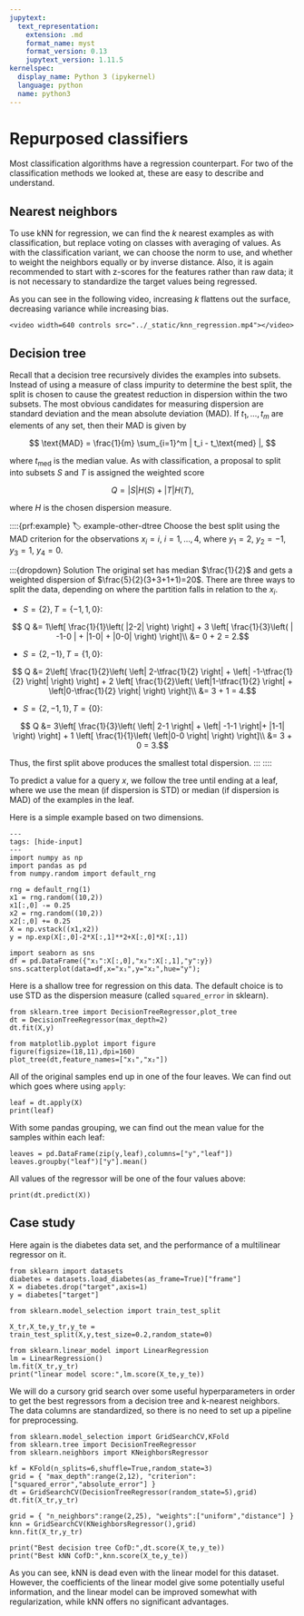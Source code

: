 ```yaml
---
jupytext:
  text_representation:
    extension: .md
    format_name: myst
    format_version: 0.13
    jupytext_version: 1.11.5
kernelspec:
  display_name: Python 3 (ipykernel)
  language: python
  name: python3
---
```

# Repurposed classifiers

Most classification algorithms have a regression counterpart. For two of the classification methods we looked at, these are easy to describe and understand.

## Nearest neighbors

To use kNN for regression, we can find the $k$ nearest examples as with classification, but replace voting on classes with averaging of values. As with the classification variant, we can choose the norm to use, and whether to weight the neighbors equally or by inverse distance. Also, it is again recommended to start with z-scores for the features rather than raw data; it is not necessary to standardize the target values being regressed.

As you can see in the following video, increasing $k$ flattens out the surface, decreasing variance while increasing bias.

```{raw} html
<video width=640 controls src="../_static/knn_regression.mp4"></video>
```

## Decision tree

Recall that a decision tree recursively divides the examples into subsets. Instead of using a measure of class impurity to determine the best split, the split is chosen to cause the greatest reduction in dispersion within the two subsets. The most obvious candidates for measuring dispersion are standard deviation and the mean absolute deviation (MAD). If $t_1,\ldots,t_m$ are elements of any set, then their MAD is given by

$$
\text{MAD} = \frac{1}{m} \sum_{i=1}^m | t_i - t_\text{med} |,
$$

where $t_\text{med}$ is the median value. As with classification, a proposal to split into subsets $S$ and $T$ is assigned the weighted score

$$
Q = |S| H(S) + |T| H(T),
$$

where $H$ is the chosen dispersion measure.

::::{prf:example}
:label: example-other-dtree
Choose the best split using the MAD criterion for the observations $x_i=i$, $i=1,\ldots,4$, where $y_1=2$, $y_2=-1$, $y_3=1$, $y_4=0$.

:::{dropdown} Solution
The original set has median $\frac{1}{2}$ and gets a weighted dispersion of $\frac{5}{2}(3+3+1+1)=20$. There are three ways to split the data, depending on where the partition falls in relation to the $x_i$.

* $S=\{2\},T=\{-1,1,0\}$: 

$$ Q &= 1\left[ \frac{1}{1}\left( |2-2| \right)  \right] +  3 \left[ \frac{1}{3}\left( | -1-0 | + |1-0| + |0-0|  \right)  \right]\\ &=  0 + 2 = 2.$$

* $S=\{2,-1\},T=\{1,0\}$: 

$$ Q &= 2\left[ \frac{1}{2}\left( \left| 2-\tfrac{1}{2} \right| + \left| -1-\tfrac{1}{2} \right| \right)  \right] +  2 \left[ \frac{1}{2}\left( \left|1-\tfrac{1}{2} \right| + \left|0-\tfrac{1}{2} \right|  \right)  \right]\\ 
&=  3 + 1 = 4.$$

* $S=\{2,-1,1\},T=\{0\}$: 

$$ Q &= 3\left[ \frac{1}{3}\left( \left| 2-1 \right| + \left| -1-1 \right|+ |1-1| \right)  \right] +  1 \left[ \frac{1}{1}\left(  \left|0-0 \right|  \right)  \right]\\ 
&=  3 + 0 = 3.$$

Thus, the first split above produces the smallest total dispersion.
:::
::::

To predict a value for a query $x$, we follow the tree until ending at a leaf, where we use the mean (if dispersion is STD) or median (if dispersion is MAD) of the examples in the leaf.

Here is a simple example based on two dimensions. 

```{code-cell}
---
tags: [hide-input]
---
import numpy as np
import pandas as pd
from numpy.random import default_rng

rng = default_rng(1)
x1 = rng.random((10,2))
x1[:,0] -= 0.25
x2 = rng.random((10,2))
x2[:,0] += 0.25
X = np.vstack((x1,x2))
y = np.exp(X[:,0]-2*X[:,1]**2+X[:,0]*X[:,1])

import seaborn as sns
df = pd.DataFrame({"x₁":X[:,0],"x₂":X[:,1],"y":y})
sns.scatterplot(data=df,x="x₁",y="x₂",hue="y");
```

Here is a shallow tree for regression on this data. The default choice is to use STD as the dispersion measure (called `squared_error` in sklearn).

```{code-cell}
from sklearn.tree import DecisionTreeRegressor,plot_tree
dt = DecisionTreeRegressor(max_depth=2)
dt.fit(X,y)

from matplotlib.pyplot import figure
figure(figsize=(18,11),dpi=160)
plot_tree(dt,feature_names=["x₁","x₂"])
```

All of the original samples end up in one of the four leaves. We can find out which goes where using `apply`:

```{code-cell}
leaf = dt.apply(X)
print(leaf)
```

With some pandas grouping, we can find out the mean value for the samples within each leaf:

```{code-cell}
leaves = pd.DataFrame(zip(y,leaf),columns=["y","leaf"])
leaves.groupby("leaf")["y"].mean()
```

All values of the regressor will be one of the four values above:

```{code-cell}
print(dt.predict(X))
```

## Case study

Here again is the diabetes data set, and the performance of a multilinear regressor on it.

```{code-cell}
from sklearn import datasets
diabetes = datasets.load_diabetes(as_frame=True)["frame"]
X = diabetes.drop("target",axis=1)
y = diabetes["target"]

from sklearn.model_selection import train_test_split

X_tr,X_te,y_tr,y_te = train_test_split(X,y,test_size=0.2,random_state=0)

from sklearn.linear_model import LinearRegression
lm = LinearRegression()
lm.fit(X_tr,y_tr)
print("linear model score:",lm.score(X_te,y_te))
```

We will do a cursory grid search over some useful hyperparameters in order to get the best regressors from a decision tree and k-nearest neighbors. The data columns are standardized, so there is no need to set up a pipeline for preprocessing.

```{code-cell}
from sklearn.model_selection import GridSearchCV,KFold
from sklearn.tree import DecisionTreeRegressor
from sklearn.neighbors import KNeighborsRegressor

kf = KFold(n_splits=6,shuffle=True,random_state=3)
grid = { "max_depth":range(2,12), "criterion":["squared_error","absolute_error"] }
dt = GridSearchCV(DecisionTreeRegressor(random_state=5),grid)
dt.fit(X_tr,y_tr)

grid = { "n_neighbors":range(2,25), "weights":["uniform","distance"] }
knn = GridSearchCV(KNeighborsRegressor(),grid)
knn.fit(X_tr,y_tr)

print("Best decision tree CofD:",dt.score(X_te,y_te))
print("Best kNN CofD:",knn.score(X_te,y_te))
```

As you can see, kNN is dead even with the linear model for this dataset. However, the coefficients of the linear model give some potentially useful information, and the linear model can be improved somewhat with regularization, while kNN offers no significant advantages.